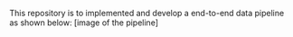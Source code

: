 This repository is to implemented and develop a end-to-end data pipeline as shown below:
[image of the pipeline]
